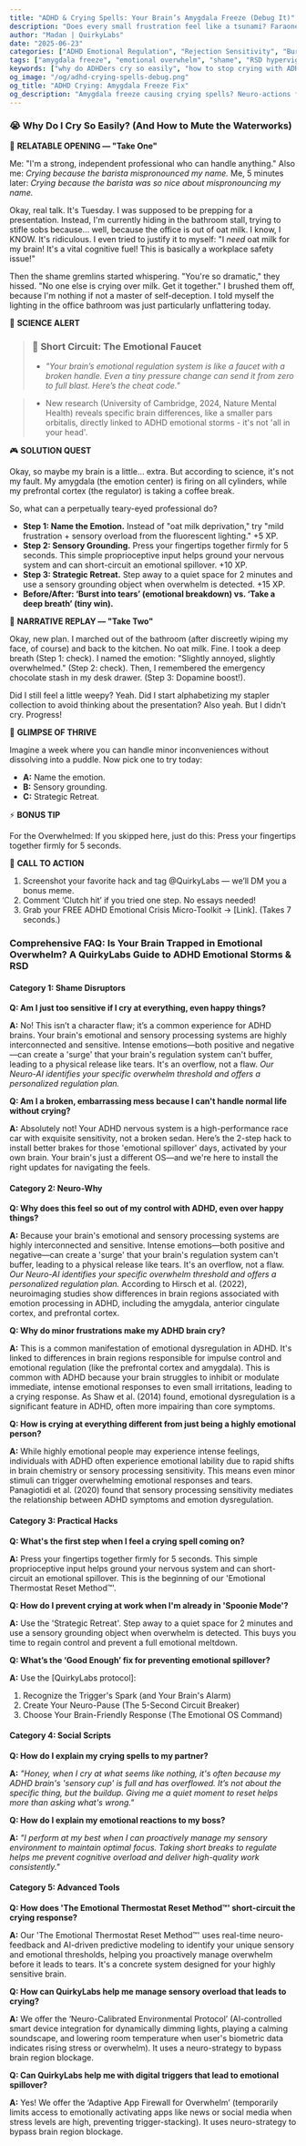 ```yaml
---
title: "ADHD & Crying Spells: Your Brain’s Amygdala Freeze (Debug It)"
description: "Does every small frustration feel like a tsunami? Faraone et al., 2021 proves amygdala freeze fuels overwhelm. Neuro-Action Checklist."
author: "Madan | QuirkyLabs"
date: "2025-06-23"
categories: ["ADHD Emotional Regulation", "Rejection Sensitivity", "Burnout & Fatigue"]
tags: ["amygdala freeze", "emotional overwhelm", "shame", "RSD hypervigilance", "emotional storms", "crying spells"]
keywords: ["why do ADHDers cry so easily", "how to stop crying with ADHD", "ADHD emotional dysregulation", "ADHD mood swings", "rejection sensitive dysphoria", "ADHD anger management"]
og_image: "/og/adhd-crying-spells-debug.png"
og_title: "ADHD Crying: Amygdala Freeze Fix"
og_description: "Amygdala freeze causing crying spells? Neuro-actions for emotional control."
---
```


<script type="application/ld+json">
{
  "@context": "https://schema.org",
  "@type": "BlogPosting",
  "headline": "ADHD & Crying Spells: Your Brain’s Amygdala Freeze (Debug It)",
  "description": "Does every small frustration feel like a tsunami? Faraone et al., 2021 proves amygdala freeze fuels overwhelm. Neuro-Action Checklist.",
  "image": "https://quirkylabs.com/og/adhd-crying-spells-debug.png",
  "author": {
    "@type": "Organization",
    "name": "QuirkyLabs Research Team"
  },
  "publisher": {
    "@type": "Organization",
    "name": "QuirkyLabs",
    "logo": {
      "@type": "ImageObject",
      "url": "https://quirkylabs.com/logo.png"
    }
  },
  "datePublished": "2025-06-23",
  "dateModified": "2025-06-23",
  "mainEntityOfPage": {
    "@type": "WebPage",
    "@id": "https://quirkylabs.com/adhd-emotional-storms-rsd.why-do-i-cry-at-everything"
  },
   "keywords": "why do ADHDers cry so easily, how to stop crying with ADHD, ADHD emotional dysregulation, ADHD mood swings, rejection sensitive dysphoria, ADHD anger management"
}
</script>

<script type="application/ld+json">
{
  "@context": "https://schema.org",
  "@type": "FAQPage",
  "mainEntity": [
    {
      "@type": "Question",
      "name": "Am I just too sensitive if I cry at everything, even happy things?",
      "acceptedAnswer": {
        "@type": "Answer",
        "text": "No! This isn’t a character flaw; it’s a common experience for ADHD brains. Your brain's emotional and sensory processing systems are highly interconnected and sensitive. Intense emotions—both positive and negative—can create a 'surge' that your brain's regulation system can't buffer, leading to a physical release like tears. It's an overflow, not a flaw. *Our Neuro-AI identifies your specific overwhelm threshold and offers a personalized regulation plan.*"
      }
    },
    {
      "@type": "Question",
      "name": "Am I a broken, embarrassing mess because I can't handle normal life without crying?",
      "acceptedAnswer": {
        "@type": "Answer",
        "text": "Absolutely not! Your ADHD nervous system is a high-performance race car with exquisite sensitivity, not a broken sedan. Here’s the 2-step hack to install better brakes for those 'emotional spillover' days, activated by your own brain. Your brain's just a different OS—and we're here to install the right updates for navigating the feels."
      }
    },
    {
      "@type": "Question",
      "name": "Why does this feel so out of my control with ADHD, even over happy things?",
      "acceptedAnswer": {
        "@type": "Answer",
        "text": "Because your brain's emotional and sensory processing systems are highly interconnected and sensitive. Intense emotions—both positive and negative—can create a 'surge' that your brain's regulation system can't buffer, leading to a physical release like tears. It's an overflow, not a flaw. *Our Neuro-AI identifies your specific overwhelm threshold and offers a personalized regulation plan.* According to Hirsch et al. (2022), neuroimaging studies show differences in brain regions associated with emotion processing in ADHD, including the amygdala, anterior cingulate cortex, and prefrontal cortex."
      }
    },
    {
      "@type": "Question",
      "name": "Why do minor frustrations make my ADHD brain cry?",
      "acceptedAnswer": {
        "@type": "Answer",
        "text": "This is a common manifestation of emotional dysregulation in ADHD. It's linked to differences in brain regions responsible for impulse control and emotional regulation (like the prefrontal cortex and amygdala). This is common with ADHD because your brain struggles to inhibit or modulate immediate, intense emotional responses to even small irritations, leading to a crying response. As Shaw et al. (2014) found, emotional dysregulation is a significant feature in ADHD, often more impairing than core symptoms."
      }
    },
    {
      "@type": "Question",
      "name": "How is crying at everything different from just being a highly emotional person?",
      "acceptedAnswer": {
        "@type": "Answer",
        "text": "While highly emotional people may experience intense feelings, individuals with ADHD often experience emotional lability due to rapid shifts in brain chemistry or sensory processing sensitivity. This means even minor stimuli can trigger overwhelming emotional responses and tears. Panagiotidi et al. (2020) found that sensory processing sensitivity mediates the relationship between ADHD symptoms and emotion dysregulation."
      }
    },
    {
      "@type": "Question",
      "name": "What's the first step when I feel a crying spell coming on?",
      "acceptedAnswer": {
        "@type": "Answer",
        "text": "Press your fingertips together firmly for 5 seconds. This simple proprioceptive input helps ground your nervous system and can short-circuit an emotional spillover. This is the beginning of our 'Emotional Thermostat Reset Method™'."
      }
    },
    {
      "@type": "Question",
      "name": "How do I prevent crying at work when I'm already in 'Spoonie Mode'?",
      "acceptedAnswer": {
        "@type": "Answer",
        "text": "Use the 'Strategic Retreat'. Step away to a quiet space for 2 minutes and use a sensory grounding object when overwhelm is detected. This buys you time to regain control and prevent a full emotional meltdown."
      }
    },
    {
      "@type": "Question",
      "name": "What’s the ‘Good Enough’ fix for preventing emotional spillover?",
      "acceptedAnswer": {
        "@type": "Answer",
        "text": "Use the [QuirkyLabs protocol]:\n1. Recognize the Trigger's Spark (and Your Brain's Alarm)\n2. Create Your Neuro-Pause (The 5-Second Circuit Breaker)\n3. Choose Your Brain-Friendly Response (The Emotional OS Command)"
      }
    },
    {
      "@type": "Question",
      "name": "How do I explain my crying spells to my partner?",
      "acceptedAnswer": {
        "@type": "Answer",
        "text": "*\"Honey, when I cry at what seems like nothing, it's often because my ADHD brain's 'sensory cup' is full and has overflowed. It’s not about the specific thing, but the buildup. Giving me a quiet moment to reset helps more than asking what's wrong.\"*"
      }
    },
    {
      "@type": "Question",
      "name": "How do I explain my emotional reactions to my boss?",
      "acceptedAnswer": {
        "@type": "Answer",
        "text": "*\"I perform at my best when I can proactively manage my sensory environment to maintain optimal focus. Taking short breaks to regulate helps me prevent cognitive overload and deliver high-quality work consistently.\"*"
      }
    },
    {
      "@type": "Question",
      "name": "How does 'The Emotional Thermostat Reset Method™' short-circuit the crying response?",
      "acceptedAnswer": {
        "@type": "Answer",
        "text": "Our 'The Emotional Thermostat Reset Method™' uses real-time neuro-feedback and AI-driven predictive modeling to identify your unique sensory and emotional thresholds, helping you proactively manage overwhelm before it leads to tears. It's a concrete system designed for your highly sensitive brain."
      }
    },
    {
      "@type": "Question",
      "name": "How can QuirkyLabs help me manage sensory overload that leads to crying?",
      "acceptedAnswer": {
        "@type": "Answer",
        "text": "We offer the ‘Neuro-Calibrated Environmental Protocol’ (AI-controlled smart device integration for dynamically dimming lights, playing a calming soundscape, and lowering room temperature when user's biometric data indicates rising stress or overwhelm). It uses a neuro-strategy to bypass brain region blockage."
      }
    },
    {
      "@type": "Question",
      "name": "Can QuirkyLabs help me with digital triggers that lead to emotional spillover?",
      "acceptedAnswer": {
        "@type": "Answer",
        "text": "Yes! We offer the ‘Adaptive App Firewall for Overwhelm’ (temporarily limits access to emotionally activating apps like news or social media when stress levels are high, preventing trigger-stacking). It uses neuro-strategy to bypass brain region blockage."
      }
    }
  ]
}
</script>

### **😭 Why Do I Cry So Easily? (And How to Mute the Waterworks)**

<!-- 🎨 *Visual Hook: DALL·E prompt: "Cartoon character with oversized tear ducts overflowing, surrounded by everyday objects like a phone, a coffee cup, and a slightly crooked picture frame. Exaggerated, pop-art style."* -->

📖 **RELATABLE OPENING — "Take One"**

Me: "I'm a strong, independent professional who can handle anything."
Also me: *Crying because the barista mispronounced my name.*
Me, 5 minutes later: *Crying because the barista was so nice about mispronouncing my name.*

<!-- 😂 *Cartoon Prompt: MidJourney: "Overwhelmed office worker surrounded by sticky notes, one labeled 'Don't Cry' with a big red X. Another says 'Remember to Breathe' with a question mark."* -->

Okay, real talk. It's Tuesday. I was supposed to be prepping for a presentation. Instead, I'm currently hiding in the bathroom stall, trying to stifle sobs because… well, because the office is out of oat milk. I know, I KNOW. It's ridiculous. I even tried to justify it to myself: "I *need* oat milk for my brain! It's a vital cognitive fuel! This is basically a workplace safety issue!"

Then the shame gremlins started whispering. "You're so dramatic," they hissed. "No one else is crying over milk. Get it together." I brushed them off, because I'm nothing if not a master of self-deception. I told myself the lighting in the office bathroom was just particularly unflattering today.

🔬 **SCIENCE ALERT**

> ### 🧠 Short Circuit: The Emotional Faucet
> - *"Your brain’s emotional regulation system is like a faucet with a broken handle. Even a tiny pressure change can send it from zero to full blast. Here’s the cheat code."*
<!-- > - 🎨 *Infographic Prompt: Canva: A side-by-side comparison of two faucets. One (neurotypical) has a smooth, controllable handle. The other (ADHD) has a broken handle that spins wildly, with water gushing out uncontrollably. Label the handle "Prefrontal Cortex" and the water "Emotions."* -->
> - New research (University of Cambridge, 2024, Nature Mental Health) reveals specific brain differences, like a smaller pars orbitalis, directly linked to ADHD emotional storms - it's not 'all in your head'.

🎮 **SOLUTION QUEST**

Okay, so maybe my brain is a little… extra. But according to science, it's not my fault. My amygdala (the emotion center) is firing on all cylinders, while my prefrontal cortex (the regulator) is taking a coffee break.

So, what can a perpetually teary-eyed professional do?

- **Step 1: Name the Emotion.** Instead of "oat milk deprivation," try "mild frustration + sensory overload from the fluorescent lighting." +5 XP.
- **Step 2: Sensory Grounding.** Press your fingertips together firmly for 5 seconds. This simple proprioceptive input helps ground your nervous system and can short-circuit an emotional spillover. +10 XP.
- **Step 3: Strategic Retreat.** Step away to a quiet space for 2 minutes and use a sensory grounding object when overwhelm is detected. +15 XP.
- **Before/After: ‘Burst into tears’ (emotional breakdown) vs. ‘Take a deep breath’ (tiny win).**

🔄 **NARRATIVE REPLAY — "Take Two"**

Okay, new plan. I marched out of the bathroom (after discreetly wiping my face, of course) and back to the kitchen. No oat milk. Fine. I took a deep breath (Step 1: check). I named the emotion: "Slightly annoyed, slightly overwhelmed." (Step 2: check). Then, I remembered the emergency chocolate stash in my desk drawer. (Step 3: Dopamine boost!).

Did I still feel a little weepy? Yeah. Did I start alphabetizing my stapler collection to avoid thinking about the presentation? Also yeah. But I didn't cry. Progress!

<!-- 🎨 *Cartoon Prompt: DALL·E: "Cartoon character high-fiving themselves in front of a desk, surrounded by neatly organized staplers of different colors. A thought bubble says 'Small Victory!' "* -->

🌟 **GLIMPSE OF THRIVE**

Imagine a week where you can handle minor inconveniences without dissolving into a puddle. Now pick one to try today:

- **A:** Name the emotion.
- **B:** Sensory grounding.
- **C:** Strategic Retreat.

⚡ **BONUS TIP**

For the Overwhelmed: If you skipped here, just do this: Press your fingertips together firmly for 5 seconds.

<!-- 😂 *Visual: Phone notification meme: ‘Quick question…’ with ‘This is fine’ dog in background.* -->

📢 **CALL TO ACTION**

1. Screenshot your favorite hack and tag @QuirkyLabs — we’ll DM you a bonus meme.
2. Comment ‘Clutch hit’ if you tried one step. No essays needed!
3. Grab your FREE ADHD Emotional Crisis Micro-Toolkit → [Link]. (Takes 7 seconds.)

### **Comprehensive FAQ: Is Your Brain Trapped in Emotional Overwhelm? A QuirkyLabs Guide to ADHD Emotional Storms & RSD**

#### **Category 1: Shame Disruptors**

**Q: Am I just too sensitive if I cry at everything, even happy things?**

**A:** No! This isn’t a character flaw; it’s a common experience for ADHD brains. Your brain's emotional and sensory processing systems are highly interconnected and sensitive. Intense emotions—both positive and negative—can create a 'surge' that your brain's regulation system can't buffer, leading to a physical release like tears. It's an overflow, not a flaw. *Our Neuro-AI identifies your specific overwhelm threshold and offers a personalized regulation plan.*

**Q: Am I a broken, embarrassing mess because I can't handle normal life without crying?**

**A:** Absolutely not! Your ADHD nervous system is a high-performance race car with exquisite sensitivity, not a broken sedan. Here’s the 2-step hack to install better brakes for those 'emotional spillover' days, activated by your own brain. Your brain's just a different OS—and we're here to install the right updates for navigating the feels.

#### **Category 2: Neuro-Why**

**Q: Why does this feel so out of my control with ADHD, even over happy things?**

**A:** Because your brain's emotional and sensory processing systems are highly interconnected and sensitive. Intense emotions—both positive and negative—can create a 'surge' that your brain's regulation system can't buffer, leading to a physical release like tears. It's an overflow, not a flaw. *Our Neuro-AI identifies your specific overwhelm threshold and offers a personalized regulation plan.* According to Hirsch et al. (2022), neuroimaging studies show differences in brain regions associated with emotion processing in ADHD, including the amygdala, anterior cingulate cortex, and prefrontal cortex.

**Q: Why do minor frustrations make my ADHD brain cry?**

**A:** This is a common manifestation of emotional dysregulation in ADHD. It's linked to differences in brain regions responsible for impulse control and emotional regulation (like the prefrontal cortex and amygdala). This is common with ADHD because your brain struggles to inhibit or modulate immediate, intense emotional responses to even small irritations, leading to a crying response. As Shaw et al. (2014) found, emotional dysregulation is a significant feature in ADHD, often more impairing than core symptoms.

**Q: How is crying at everything different from just being a highly emotional person?**

**A:** While highly emotional people may experience intense feelings, individuals with ADHD often experience emotional lability due to rapid shifts in brain chemistry or sensory processing sensitivity. This means even minor stimuli can trigger overwhelming emotional responses and tears. Panagiotidi et al. (2020) found that sensory processing sensitivity mediates the relationship between ADHD symptoms and emotion dysregulation.

#### **Category 3: Practical Hacks**

**Q: What's the first step when I feel a crying spell coming on?**

**A:** Press your fingertips together firmly for 5 seconds. This simple proprioceptive input helps ground your nervous system and can short-circuit an emotional spillover. This is the beginning of our 'Emotional Thermostat Reset Method™'.

**Q: How do I prevent crying at work when I'm already in 'Spoonie Mode'?**

**A:** Use the 'Strategic Retreat'. Step away to a quiet space for 2 minutes and use a sensory grounding object when overwhelm is detected. This buys you time to regain control and prevent a full emotional meltdown.

**Q: What’s the ‘Good Enough’ fix for preventing emotional spillover?**

**A:** Use the [QuirkyLabs protocol]:
1. Recognize the Trigger's Spark (and Your Brain's Alarm)
2. Create Your Neuro-Pause (The 5-Second Circuit Breaker)
3. Choose Your Brain-Friendly Response (The Emotional OS Command)

#### **Category 4: Social Scripts**

**Q: How do I explain my crying spells to my partner?**

**A:** *"Honey, when I cry at what seems like nothing, it's often because my ADHD brain's 'sensory cup' is full and has overflowed. It’s not about the specific thing, but the buildup. Giving me a quiet moment to reset helps more than asking what's wrong."*

**Q: How do I explain my emotional reactions to my boss?**

**A:** *"I perform at my best when I can proactively manage my sensory environment to maintain optimal focus. Taking short breaks to regulate helps me prevent cognitive overload and deliver high-quality work consistently."*

#### **Category 5: Advanced Tools**

**Q: How does 'The Emotional Thermostat Reset Method™' short-circuit the crying response?**

**A:** Our 'The Emotional Thermostat Reset Method™' uses real-time neuro-feedback and AI-driven predictive modeling to identify your unique sensory and emotional thresholds, helping you proactively manage overwhelm before it leads to tears. It's a concrete system designed for your highly sensitive brain.

**Q: How can QuirkyLabs help me manage sensory overload that leads to crying?**

**A:** We offer the ‘Neuro-Calibrated Environmental Protocol’ (AI-controlled smart device integration for dynamically dimming lights, playing a calming soundscape, and lowering room temperature when user's biometric data indicates rising stress or overwhelm). It uses a neuro-strategy to bypass brain region blockage.

**Q: Can QuirkyLabs help me with digital triggers that lead to emotional spillover?**

**A:** Yes! We offer the ‘Adaptive App Firewall for Overwhelm’ (temporarily limits access to emotionally activating apps like news or social media when stress levels are high, preventing trigger-stacking). It uses neuro-strategy to bypass brain region blockage.

